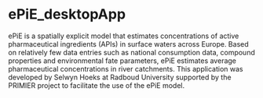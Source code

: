 # ePiE_desktopApp
ePiE is a spatially explicit model that estimates concentrations of active pharmaceutical ingredients (APIs) in surface waters across Europe. Based on relatively few data entries such as national consumption data, compound properties and environmental fate parameters, ePiE estimates average pharmaceutical concentrations in river catchments. This application was developed by Selwyn Hoeks at Radboud University supported by the PRIMIER project to facilitate the use of the ePiE model.
